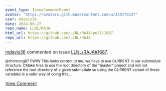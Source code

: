 ```yaml
---
event_type: IssueCommentEvent
avatar: "https://avatars.githubusercontent.com/u/25917313?"
user: mdavis36
date: 2024-06-27
repo_name: LLNL/RAJA
html_url: https://github.com/LLNL/RAJA/pull/1687
repo_url: https://github.com/LLNL/RAJA
---
```


<a href='https://github.com/mdavis36' target='_blank'>mdavis36</a> commented on issue <a href='https://github.com/LLNL/RAJA/pull/1687' target='_blank'>LLNL/RAJA#1687</a>.

<small>@rhornung67 FWIW This looks correct to me, we have to use CURRENT in our submodule structure. CMake tries to use the root directory of the "master" project and will not reference the root directory of a given submodule so using the CURRENT variant of these variables is a safer way of doing this....</small>

<a href='https://github.com/LLNL/RAJA/pull/1687' target='_blank'>View Comment</a>